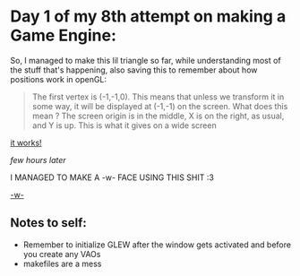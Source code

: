 # Day 1 of my 8th attempt on making a Game Engine:

So, I managed to make this lil triangle so far, while understanding most of the stuff that's happening, also saving this to remember about how positions work in openGL:

> The first vertex is (-1,-1,0). This means that unless we transform it in some way, it will be displayed at (-1,-1) on the screen. What does this mean ? The screen origin is in the middle, X is on the right, as usual, and Y is up. This is what it gives on a wide screen

[it works!](./img/it%20works.png)

*few hours later*

I MANAGED TO MAKE A -w- FACE USING THIS SHIT :3

[-w-](./img/-w-.png)

## Notes to self:
- Remember to initialize GLEW after the window gets activated and before you create any VAOs
- makefiles are a mess